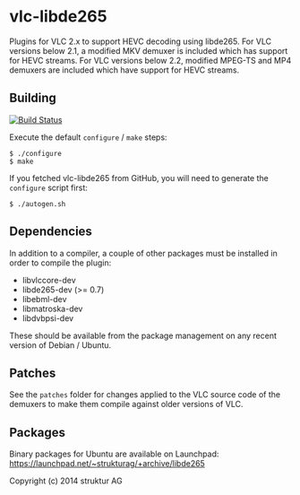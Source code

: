 # vlc-libde265

Plugins for VLC 2.x to support HEVC decoding using libde265. For VLC
versions below 2.1, a modified MKV demuxer is included which has support
for HEVC streams. For VLC versions below 2.2, modified MPEG-TS and MP4
demuxers are included which have support for HEVC streams.


## Building

[![Build Status](https://travis-ci.org/strukturag/vlc-libde265.png?branch=master)](https://travis-ci.org/strukturag/vlc-libde265)

Execute the default `configure` / `make` steps:

    $ ./configure
    $ make

If you fetched vlc-libde265 from GitHub, you will need to generate the
`configure` script first:

    $ ./autogen.sh


## Dependencies

In addition to a compiler, a couple of other packages must be installed
in order to compile the plugin:
- libvlccore-dev
- libde265-dev (>= 0.7)
- libebml-dev
- libmatroska-dev
- libdvbpsi-dev

These should be available from the package management on any recent
version of Debian / Ubuntu.


## Patches

See the `patches` folder for changes applied to the VLC source code of
the demuxers to make them compile against older versions of VLC.


## Packages

Binary packages for Ubuntu are available on Launchpad:
https://launchpad.net/~strukturag/+archive/libde265


Copyright (c) 2014 struktur AG
